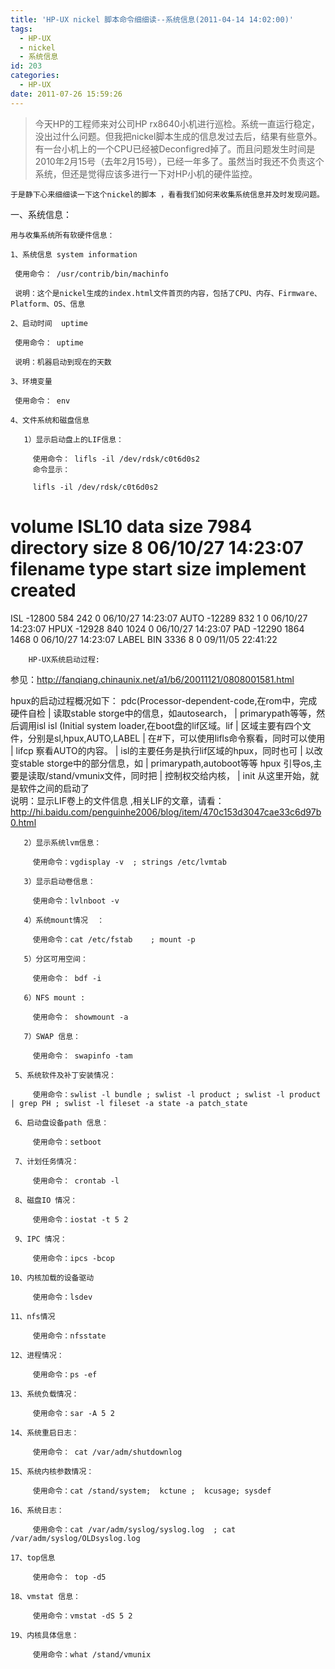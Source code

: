 ```yaml
---
title: 'HP-UX nickel 脚本命令细细读--系统信息(2011-04-14 14:02:00)'
tags:
  - HP-UX
  - nickel
  - 系统信息
id: 203
categories:
  - HP-UX
date: 2011-07-26 15:59:26
---
```


    

> 今天HP的工程师来对公司HP rx8640小机进行巡检。系统一直运行稳定，没出过什么问题。但我把nickel脚本生成的信息发过去后，结果有些意外。有一台小机上的一个CPU已经被Deconfigred掉了。而且问题发生时间是2010年2月15号（去年2月15号），已经一年多了。虽然当时我还不负责这个系统，但还是觉得应该多进行一下对HP小机的硬件监控。

    于是静下心来细细读一下这个nickel的脚本 ，看看我们如何来收集系统信息并及时发现问题。

一、系统信息：

    用与收集系统所有软硬件信息：   

    1、系统信息 system information

     使用命令： /usr/contrib/bin/machinfo

     说明：这个是nickel生成的index.html文件首页的内容，包括了CPU、内存、Firmware、Platform、OS、信息

    2、启动时间  uptime

     使用命令： uptime

     说明：机器启动到现在的天数

    3、环境变量

     使用命令： env

    4、文件系统和磁盘信息

       1）显示启动盘上的LIF信息：

         使用命令： lifls -il /dev/rdsk/c0t6d0s2
         命令显示：

         lifls -il /dev/rdsk/c0t6d0s2
volume ISL10 data size 7984 directory size 8 06/10/27 14:23:07
filename   type   start   size     implement  created
===============================================================
ISL        -12800 584     242      0          06/10/27 14:23:07
AUTO       -12289 832     1        0          06/10/27 14:23:07
HPUX       -12928 840     1024     0          06/10/27 14:23:07
PAD        -12290 1864    1468     0          06/10/27 14:23:07
LABEL      BIN    3336    8        0          09/11/05 22:41:22

        HP-UX系统启动过程:

参见：http://fanqiang.chinaunix.net/a1/b6/20011121/0808001581.html

hpux的启动过程概况如下： 
pdc(Processor-dependent-code,在rom中，完成硬件自检 
| 读取stable storge中的信息，如autosearch， 
| primarypath等等，然后调用isl 
isl (Initial system loader,在boot盘的lif区域。lif 
| 区域主要有四个文件，分别是sl,hpux,AUTO,LABEL 
| 在#下，可以使用lifls命令察看，同时可以使用 
| lifcp 察看AUTO的内容。 
| isl的主要任务是执行lif区域的hpux，同时也可 
| 以改变stable storge中的部分信息，如 
| primarypath,autoboot等等 
hpux 引导os,主要是读取/stand/vmunix文件，同时把 
| 控制权交给内核， 
| 
init 从这里开始，就是软件之间的启动了  
        说明：显示LIF卷上的文件信息 ,相关LIF的文章，请看：http://hi.baidu.com/penguinhe2006/blog/item/470c153d3047cae33c6d97b0.html

       2）显示系统lvm信息：

         使用命令：vgdisplay -v  ; strings /etc/lvmtab

       3）显示启动卷信息：

         使用命令：lvlnboot -v

       4）系统mount情况  ：

         使用命令：cat /etc/fstab    ; mount -p

       5）分区可用空间：

         使用命令： bdf -i

       6）NFS mount :

         使用命令： showmount -a

       7）SWAP 信息：

         使用命令： swapinfo -tam

     5、系统软件及补丁安装情况：

         使用命令：swlist -l bundle ; swlist -l product ; swlist -l product | grep PH ; swlist -l fileset -a state -a patch_state

     6、启动盘设备path 信息：

         使用命令：setboot

     7、计划任务情况：

         使用命令： crontab -l

     8、磁盘IO 情况：

         使用命令：iostat -t 5 2

     9、IPC 情况：

         使用命令：ipcs -bcop

    10、内核加载的设备驱动

         使用命令：lsdev

    11、nfs情况

         使用命令：nfsstate

    12、进程情况：

         使用命令：ps -ef

    13、系统负载情况：

         使用命令：sar -A 5 2

    14、系统重启日志：

         使用命令： cat /var/adm/shutdownlog

    15、系统内核参数情况：

         使用命令：cat /stand/system;  kctune ;  kcusage; sysdef

    16、系统日志：

         使用命令：cat /var/adm/syslog/syslog.log  ; cat /var/adm/syslog/OLDsyslog.log

    17、top信息

         使用命令： top -d5

    18、vmstat 信息：

         使用命令：vmstat -dS 5 2

    19、内核具体信息：

         使用命令：what /stand/vmunix